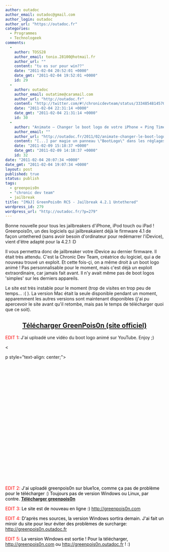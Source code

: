 ```yaml
---
author: outadoc
author_email: outadoc@gmail.com
author_login: outadoc
author_url: "https://outadoc.fr"
categories: 
  - Programmes
  - Technologeek
comments: 
  - 
    author: TOSS28
    author_email: tonio.28100@hotmail.fr
    author_url: ""
    content: "tu es sur pour win??"
    date: "2011-02-04 20:52:01 +0000"
    date_gmt: "2011-02-04 19:52:01 +0000"
    id: 29
  - 
    author: outadoc
    author_email: outatime@caramail.com
    author_url: "http://outadoc.fr"
    content: "http://twitter.com/#!/chronicdevteam/status/33348548145709056\\r\\nOui =)"
    date: "2011-02-04 22:31:14 +0000"
    date_gmt: "2011-02-04 21:31:14 +0000"
    id: 30
  - 
    author: "Animate – Changer le boot logo de votre iPhone « Ping Timeout"
    author_email: ""
    author_url: "http://outadoc.fr/2011/02/animate-changer-le-boot-logo-de-votre-iphone/"
    content: "[...] par magie un panneau \"BootLogo\" dans les réglages.  Par défaut, vous ne pouvez qu'utiliser soit le logo installé par GreenPois0n, soit le logo Apple [...]"
    date: "2011-02-09 15:18:37 +0000"
    date_gmt: "2011-02-09 14:18:37 +0000"
    id: 32
date: "2011-02-04 20:07:34 +0000"
date_gmt: "2011-02-04 19:07:34 +0000"
layout: post
published: true
status: publish
tags: 
  - greenpois0n
  - "chronic dev team"
  - jailbreak
title: "[MàJ] GreenPois0n RC5 - Jailbreak 4.2.1 Untethered"
wordpress_id: 279
wordpress_url: "http://outadoc.fr/?p=279"
---
```

<p>Bonne nouvelle pour tous les jailbreakers d'iPhone, iPod touch ou iPad ! Greenpois0n, un des logiciels qui jailbreakaient déjà le firmware 4.1 de façon untethered (sans avoir besoin d'ordinateur pour redémarrer l'iDevice), vient d'être adapté pour la 4.2.1 :D</p>
<p><a href="{{ site.baseurl }}/assets/gp_logo1.png" alt="" width="249" height="249" /></a></p>
<p>Il vous permettra donc de jailbreaker votre iDevice au dernier firmware. Il était très attendu. C'est la Chronic Dev Team, créatrice du logiciel, qui a de nouveau trouvé un exploit. Et cette fois-çi, on a même droit à un boot logo animé ! Pas personnalisable pour le moment, mais c'est déjà un exploit extraordinaire, car jamais fait avant. Il n'y avait même pas de boot logos 'simples' sur les derniers appareils.</p>
<p>Le site est très instable pour le moment (trop de visites en trop peu de temps... :( ). La version Mac était la seule disponible pendant un moment, apparemment les autres versions sont maintenant disponibles (j'ai pu apercevoir le site avant qu'il retombe, mais pas le temps de télécharger quoi que ce soit).</p>
<h2 style="text-align: center;"><a href="http://greenpois0n.com">Télécharger GreenPois0n (site officiel)</a></h2>
<p style="text-align: left;"><span style="color: #ff0000;">EDIT 1</span>: J'ai uploadé une vidéo du boot logo animé sur YouTube. Enjoy ;)</p>
<p><</p>
<p>p style="text-align: center;"><object style="text-align: center;" classid="clsid:d27cdb6e-ae6d-11cf-96b8-444553540000" width="480" height="385" codebase="http://download.macromedia.com/pub/shockwave/cabs/flash/swflash.cab#version=6,0,40,0"><param name="allowFullScreen" value="true" /><param name="allowscriptaccess" value="always" /><param name="src" value="http://www.youtube.com/v/IRt0h-K9HjM?fs=1&hl=fr_FR" /><param name="allowfullscreen" value="true" /><embed style="text-align: center;" type="application/x-shockwave-flash" width="480" height="385" src="http://www.youtube.com/v/IRt0h-K9HjM?fs=1&hl=fr_FR" allowscriptaccess="always" allowfullscreen="true"></embed></object></p>
<p style="text-align: left;"><span style="color: #ff0000;">EDIT 2: <span style="color: #000000;">J'ai uploadé greenpois0n sur blue1ce, comme ça pas de problème pour le télécharger :) Toujours pas de version Windows ou Linux, par contre. <strong><a href="http://blue1ce.outadoc.fr/jbtools.php?tool=greenpois0n">Télécharger greenpois0n</a></strong></span></span></p>
<p style="text-align: left;"><span style="color: #ff0000;"><span style="color: #ff0000;">EDIT 3: <span style="color: #000000;">Le site est de nouveau en ligne :) <a href="http://greepois0n.com">http://greenpois0n.com</a></span></span></span></p>
<p style="text-align: left;"><span style="color: #ff0000;"><span style="color: #ff0000;"><span style="color: #ff0000;">EDIT 4: <span style="color: #000000;">D'après mes sources, la version Windows sortira demain. J'ai fait un miroir du site pour leur éviter des problèmes de surcharge: <a href="http://greenpois0n.outadoc.fr">http://greenpois0n.outadoc.fr</a></span></span></span></span></p>
<p style="text-align: left;"><span style="color: #ff0000;"><span style="color: #ff0000;"><span style="color: #ff0000;"><span style="color: #000000;"><span style="color: #ff0000;">EDIT 5:</span> La version Windows est sortie ! Pour la télécharger, <a href="http://greenpois0n.com">http://greenpois0n.com</a> ou <a href="http://greenpois0n.outadoc.fr">http://greenpois0n.outadoc.fr</a> ! :)</span></span></span></span></p>
